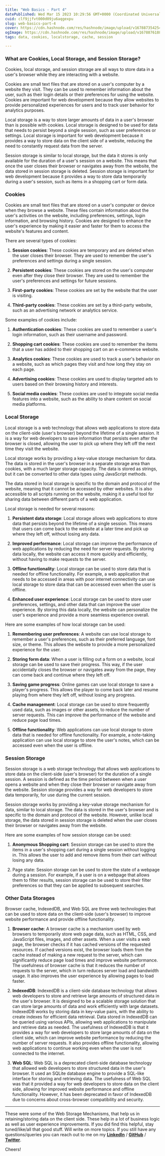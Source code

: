 ```yaml
---
title: "Web Basics - Part 4"
datePublished: Wed Mar 15 2023 10:29:56 GMT+0000 (Coordinated Universal Time)
cuid: clf9jjfvt000d09ju6aqgexpu
slug: web-basics-part-4
cover: https://cdn.hashnode.com/res/hashnode/image/upload/v1678873542544/c4c3e2d5-5220-4f2a-99d1-229d1666facd.png
ogImage: https://cdn.hashnode.com/res/hashnode/image/upload/v1678876188525/23f53377-879d-461a-b120-f07f0a630d08.png
tags: data, cookies, localstorage, cache, session

---
```


### What are Cookies, Local Storage, and Session Storage?

Cookies, local storage, and session storage are all ways to store data in a user's browser while they are interacting with a website.

Cookies are small text files that are stored on a user's computer by a website they visit. They can be used to remember information about the user, such as their login details or their preferences for using the website. Cookies are important for web development because they allow websites to provide personalized experiences for users and to track user behavior for analytics purposes.

Local storage is a way to store larger amounts of data in a user's browser than is possible with cookies. Local storage is designed to be used for data that needs to persist beyond a single session, such as user preferences or settings. Local storage is important for web development because it provides a way to store data on the client side of a website, reducing the need to constantly request data from the server.

Session storage is similar to local storage, but the data it stores is only available for the duration of a user's session on a website. This means that once the user closes their browser or navigates away from the website, the data stored in session storage is deleted. Session storage is important for web development because it provides a way to store data temporarily during a user's session, such as items in a shopping cart or form data.

### Cookies

Cookies are small text files that are stored on a user's computer or device when they browse a website. These files contain information about the user's activities on the website, including preferences, settings, login information, and browsing history. Cookies are designed to enhance the user's experience by making it easier and faster for them to access the website's features and content.

There are several types of cookies:

1. **Session cookies**: These cookies are temporary and are deleted when the user closes their browser. They are used to remember the user's preferences and settings during a single session.
    
2. **Persistent cookies**: These cookies are stored on the user's computer even after they close their browser. They are used to remember the user's preferences and settings for future sessions.
    
3. **First-party cookies**: These cookies are set by the website that the user is visiting.
    
4. **Third-party cookies**: These cookies are set by a third-party website, such as an advertising network or analytics service.
    

Some examples of cookies include:

1. **Authentication cookies**: These cookies are used to remember a user's login information, such as their username and password.
    
2. **Shopping cart cookies**: These cookies are used to remember the items that a user has added to their shopping cart on an e-commerce website.
    
3. **Analytics cookies**: These cookies are used to track a user's behavior on a website, such as which pages they visit and how long they stay on each page.
    
4. **Advertising cookies**: These cookies are used to display targeted ads to users based on their browsing history and interests.
    
5. **Social media cookies**: These cookies are used to integrate social media features into a website, such as the ability to share content on social media platforms.
    

### Local Storage

Local storage is a web technology that allows web applications to store data on the client-side (user's browser) beyond the lifetime of a single session. It is a way for web developers to save information that persists even after the browser is closed, allowing the user to pick up where they left off the next time they visit the website.

Local storage works by providing a key-value storage mechanism for data. The data is stored in the user's browser in a separate storage area than cookies, with a much larger storage capacity. The data is stored as strings, but it can be converted to other data types using JavaScript methods.

The data stored in local storage is specific to the domain and protocol of the website, meaning that it cannot be accessed by other websites. It is also accessible to all scripts running on the website, making it a useful tool for sharing data between different parts of a web application.

Local storage is needed for several reasons:

1. **Persistent data storage**: Local storage allows web applications to store data that persists beyond the lifetime of a single session. This means that users can come back to the website at a later time and pick up where they left off, without losing any data.
    
2. **Improved performance**: Local storage can improve the performance of web applications by reducing the need for server requests. By storing data locally, the website can access it more quickly and efficiently, without having to make requests to the server.
    
3. **Offline functionality**: Local storage can be used to store data that is needed for offline functionality. For example, a web application that needs to be accessed in areas with poor internet connectivity can use local storage to store data that can be accessed even when the user is offline.
    
4. **Enhanced user experience**: Local storage can be used to store user preferences, settings, and other data that can improve the user experience. By storing this data locally, the website can personalize the user's experience and provide a more seamless experience overall.
    

Here are some examples of how local storage can be used:

1. **Remembering user preferences**: A website can use local storage to remember a user's preferences, such as their preferred language, font size, or theme. This allows the website to provide a more personalized experience for the user.
    
2. **Storing form data**: When a user is filling out a form on a website, local storage can be used to save their progress. This way, if the user accidentally closes the browser or navigates away from the page, they can come back and continue where they left off.
    
3. **Saving game progress**: Online games can use local storage to save a player's progress. This allows the player to come back later and resume playing from where they left off, without losing any progress.
    
4. **Cache management**: Local storage can be used to store frequently used data, such as images or other assets, to reduce the number of server requests. This can improve the performance of the website and reduce page load times.
    
5. **Offline functionality**: Web applications can use local storage to store data that is needed for offline functionality. For example, a note-taking application can use local storage to store the user's notes, which can be accessed even when the user is offline.
    

### Session Storage

Session storage is a web storage technology that allows web applications to store data on the client-side (user's browser) for the duration of a single session. A session is defined as the time period between when a user opens a website and when they close their browser or navigate away from the website. Session storage provides a way for web developers to store data temporarily, for use during the current session.

Session storage works by providing a key-value storage mechanism for data, similar to local storage. The data is stored in the user's browser and is specific to the domain and protocol of the website. However, unlike local storage, the data stored in session storage is deleted when the user closes their browser or navigates away from the website.

Here are some examples of how session storage can be used:

1. **Anonymous Shopping cart**: Session storage can be used to store the items in a user's shopping cart during a single session without logging in. This allows the user to add and remove items from their cart without losing any data.
    
2. Page state: Session storage can be used to store the state of a webpage during a session. For example, if a user is on a webpage that allows them to filter results, session storage can be used to store their filter preferences so that they can be applied to subsequent searches.
    

### Other Data Storages

Browser cache, IndexedDB, and Web SQL are three web technologies that can be used to store data on the client-side (user's browser) to improve website performance and provide offline functionality.

1. **Browser cache**: A browser cache is a mechanism used by web browsers to temporarily store web page data, such as HTML, CSS, and JavaScript files, images, and other assets. When a user visits a web page, the browser checks if it has cached versions of the requested resources. If cached versions exist, the browser loads them from the cache instead of making a new request to the server, which can significantly reduce page load times and improve website performance. The usefulness of browser cache is that it reduces the number of requests to the server, which in turn reduces server load and bandwidth usage. It also improves the user experience by allowing pages to load faster.
    
2. **IndexedDB**: IndexedDB is a client-side database technology that allows web developers to store and retrieve large amounts of structured data in the user's browser. It is designed to be a scalable storage solution that can store large amounts of data and work efficiently with large datasets. IndexedDB works by storing data in key-value pairs, with the ability to create indexes for efficient data retrieval. Data stored in IndexedDB can be queried using various APIs, allowing web applications to manipulate and retrieve data as needed. The usefulness of IndexedDB is that it provides a way for web developers to store large amounts of data on the client side, which can improve website performance by reducing the number of server requests. It also provides offline functionality, allowing web applications to continue working even when the user is not connected to the internet.
    
3. **Web SQL**: Web SQL is a deprecated client-side database technology that allowed web developers to store structured data in the user's browser. It used an SQLite database engine to provide a SQL-like interface for storing and retrieving data. The usefulness of Web SQL was that it provided a way for web developers to store data on the client side, allowing for improved website performance and offline functionality. However, it has been deprecated in favor of IndexedDB due to concerns about cross-browser compatibility and security.
    

---

These were some of the Web Storage Mechanisms, that help us in retaining/storing data on the client side. These help in a lot of business logic as well as user experience improvements. If you did find this helpful, stay tuned/like/all that good stuff. Will write on more topics. If you still have any questions/queries you can reach out to me on my [**LinkedIn**](https://www.linkedin.com/in/sbk2k1/) / [**GitHub**](https://github.com/sbk2k1) / [**Twitter**](https://twitter.com/sbk_2k1).

Cheers!
